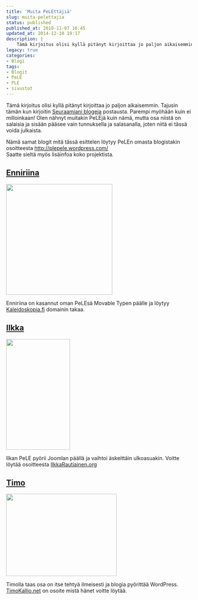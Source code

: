 ```yaml
---
title: 'Muita PeLEttäjiä'
slug: muita-pelettajia
status: published
published_at: 2010-11-07 16:45
updated_at: 2014-12-10 19:17
description: |
    Tämä kirjoitus olisi kyllä pitänyt kirjoittaa jo paljon aikaisemmin. Tajusin tämän kun kirjoitin Seuraamiani blogeja postausta. Parempi myöhään kuin ei milloinkaan! Olen nähnyt muitakin PeLEjä kuin nämä, mutta osa niistä on salaisia ja sisään pääsee vain tunnuksella ja salasanalla, joten niitä ei tässä voida julkaista. Nämä samat blogit mitä tässä esittelen löytyy PeLEn omasta blogistakin… Jatka lukemista Muita PeLEttäjiä
legacy: true
categories:
- Blogi
tags:
- Blogit
- PeLE
- PLE
- sivustot
---
```


<p>Tämä kirjoitus olisi kyllä pitänyt kirjoittaa jo paljon aikaisemmin. Tajusin tämän kun kirjoitin <a href="https://markokaartinen.net/seuraamiani-blogeja/">Seuraamiani blogeja</a> postausta. Parempi myöhään kuin ei milloinkaan! Olen nähnyt muitakin PeLEjä kuin nämä, mutta osa niistä on salaisia ja sisään pääsee vain tunnuksella ja salasanalla, joten niitä ei tässä voida julkaista.</p>
<p>Nämä samat blogit mitä tässä esittelen löytyy PeLEn omasta blogistakin osoitteesta <a href="http://plepele.wordpress.com/" target="_blank">http://plepele.wordpress.com/</a><br />
Saatte sieltä myös lisäinfoa koko projektista.</p>
<p><!--more--></p>
<h2><a href="http://www.kaleidoskopia.fi/" target="_blank">Enniriina</a></h2>
<p><a href="https://cdn.markokaartinen.net/uploads/2010/11/Kaleidoskopia.png"><img loading="lazy" decoding="async" class="alignnone size-medium wp-image-1494" title="Kaleidoskopia" src="https://cdn.markokaartinen.net/uploads/2010/11/Kaleidoskopia-288x300.png" alt="" width="288" height="300" /></a></p>
<p>Enniriina on kasannut oman PeLEsä Movable Typen päälle ja löytyy <a href="http://www.kaleidoskopia.fi/" target="_blank">Kaleidoskopia.fi</a> domainin takaa.</p>
<h2><a href="http://www.ilkkarautiainen.org/" target="_blank">Ilkka</a></h2>
<p><a href="https://cdn.markokaartinen.net/uploads/2010/11/ilkkarautiainen.png"><img loading="lazy" decoding="async" class="alignnone size-medium wp-image-1496" title="ilkkarautiainen" src="https://cdn.markokaartinen.net/uploads/2010/11/ilkkarautiainen-173x300.png" alt="" width="173" height="300" /></a></p>
<p>Ilkan PeLE pyörii Joomlan päällä ja vaihtoi äskeittäin ulkoasuakin. Voitte löytää osoitteesta <a href="http://www.ilkkarautiainen.org/" target="_blank">IlkkaRautiainen.org</a></p>
<h2><a href="http://www.timokallio.net/" target="_blank">Timo</a></h2>
<p><a href="https://cdn.markokaartinen.net/uploads/2010/11/TimoKallio.png"><img loading="lazy" decoding="async" class="alignnone size-medium wp-image-1497" title="TimoKallio" src="https://cdn.markokaartinen.net/uploads/2010/11/TimoKallio-300x223.png" alt="" width="300" height="223" /></a></p>
<p>Timolla taas osa on itse tehtyä ilmeisesti ja blogia pyörittää WordPress. <a href="http://www.timokallio.net" target="_blank">TimoKallio.net</a> on osoite mistä hänet voitte löytää.</p>